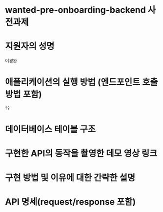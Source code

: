 # wanted-pre-onboarding-backend 사전과제

# 지원자의 성명

이경완

# 애플리케이션의 실행 방법 (엔드포인트 호출 방법 포함)

??

# 데이터베이스 테이블 구조

# 구현한 API의 동작을 촬영한 데모 영상 링크

# 구현 방법 및 이유에 대한 간략한 설명

# API 명세(request/response 포함)
